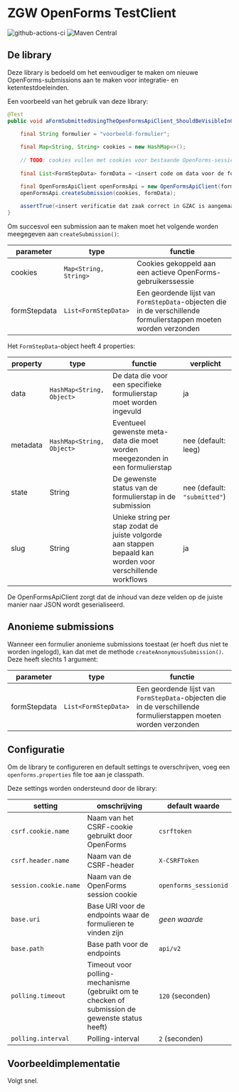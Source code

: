# ZGW OpenForms TestClient

![github-actions-ci](https://github.com/CommonGround-Testing/zgw-openforms-testclient/actions/workflows/ci.yml/badge.svg) ![Maven Central](https://img.shields.io/maven-central/v/io.github.commonground-testing/zgw-openforms-testclient)

## De library

Deze library is bedoeld om het eenvoudiger te maken om nieuwe OpenForms-submissions aan te maken voor integratie- en ketentestdoeleinden.

Een voorbeeld van het gebruik van deze library:

```java
@Test
public void aFormSubmittedUsingTheOpenFormsApiClient_ShouldBeVisibleInGzac() {

    final String formulier = "voorbeeld-formulier";
    
    final Map<String, String> cookies = new HashMap<>();
    
    // TODO: cookies vullen met cookies voor bestaande OpenForms-sessie
 
    final List<FormStepData> formData = <insert code om data voor de formulierstappen te genereren>

    final OpenFormsApiClient openFormsApi = new OpenFormsApiClient(formulier);
    openFormsApi.createSubmission(cookies, formData);
    
    assertTrue(<insert verificatie dat zaak correct in GZAC is aangemaakt>);
}
```

Om succesvol een submission aan te maken moet het volgende worden meegegeven aan `createSubmission()`:

| parameter     | type                  | functie                                                                                                          | 
|---------------|-----------------------|------------------------------------------------------------------------------------------------------------------|
| cookies       | `Map<String, String>` | Cookies gekoppeld aan een actieve OpenForms-gebruikerssessie                                                     |
| formStepdata  | `List<FormStepData>`  | Een geordende lijst van `FormStepData`-objecten die in de verschillende formulierstappen moeten worden verzonden |

Het `FormStepData`-object heeft 4 properties:

| property | type | functie | verplicht |
|----------| --- | --- | --- |
| data     | `HashMap<String, Object>` | De data die voor een specifieke formulierstap moet worden ingevuld | ja |
| metadata | `HashMap<String, Object>` | Eventueel gewenste meta-data die moet worden meegezonden in een formulierstap | nee (default: leeg) |
| state    | String | De gewenste status van de formulierstap in de submission | nee (default: `"submitted"`) |
| slug     | String | Unieke string per stap zodat de juiste volgorde aan stappen bepaald kan worden voor verschillende workflows | ja |

De OpenFormsApiClient zorgt dat de inhoud van deze velden op de juiste manier naar JSON wordt geserialiseerd.

## Anonieme submissions
Wanneer een formulier anonieme submissions toestaat (er hoeft dus niet te worden ingelogd), kan dat met de methode `createAnonymousSubmission()`. Deze heeft slechts 1 argument:

| parameter | type | functie                                                                                                          |
| --- | --- |------------------------------------------------------------------------------------------------------------------|
| formStepdata | `List<FormStepData>` | Een geordende lijst van `FormStepData`-objecten die in de verschillende formulierstappen moeten worden verzonden |

## Configuratie
Om de library te configureren en default settings te overschrijven, voeg een `openforms.properties` file toe aan je classpath.

Deze settings worden ondersteund door de library:

| setting | omschrijving | default waarde        |
| --- | --- |-----------------------|
| `csrf.cookie.name` | Naam van het CSRF-cookie gebruikt door OpenForms | `csrftoken`           |
| `csrf.header.name` | Naam van de CSRF-header | `X-CSRFToken`         |
| `session.cookie.name` | Naam van de OpenForms session cookie | `openforms_sessionid` |
| `base.uri` | Base URI voor de endpoints waar de formulieren te vinden zijn | _geen waarde_         |
| `base.path` | Base path voor de endpoints | `api/v2`              |
| `polling.timeout` | Timeout voor polling-mechanisme (gebruikt om te checken of submission de gewenste status heeft) | `120` (seconden)      |
| `polling.interval` | Polling-interval | `2` (seconden)        |

## Voorbeeldimplementatie

Volgt snel.
